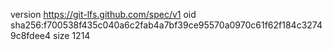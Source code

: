version https://git-lfs.github.com/spec/v1
oid sha256:f700538f435c040a6c2fab4a7bf39ce95570a0970c61f62f184c32749c8fdee4
size 1214
